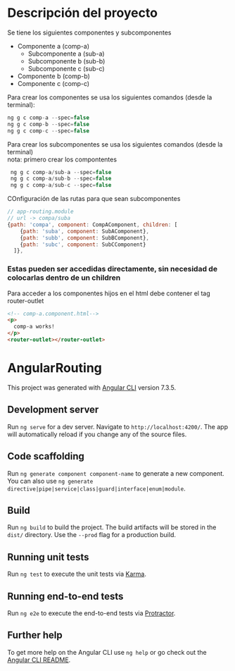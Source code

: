 # Descripción del proyecto 

Se tiene los siguientes componentes y subcomponentes

  * Componente a (comp-a)
    * Subcomponente a (sub-a)
    * Subcomponente b (sub-b)
    * Subcomponente c (sub-c)
  * Componente b (comp-b)
  * Componente c (comp-c)

Para crear los componentes se usa los siguientes comandos (desde la terminal):
```javascript
ng g c comp-a --spec=false
ng g c comp-b --spec=false
ng g c comp-c --spec=false
```

Para crear los subcomponentes se usa los siguientes comandos (desde la terminal)  
nota: primero crear los compontentes
```javascript
 ng g c comp-a/sub-a --spec=false
 ng g c comp-a/sub-b --spec=false
 ng g c comp-a/sub-c --spec=false
```

COnfiguración de las rutas para que sean subcomponentes
```javascript
// app-routing.module
// url -> compa/suba
{path: 'compa', component: CompAComponent, children: [
    {path: 'suba', component: SubAComponent},
    {path: 'subb', component: SubBComponent},
    {path: 'subc', component: SubCComponent}
  ]},
```
### Estas pueden ser accedidas directamente, sin necesidad de colocarlas dentro de un children 
Para acceder a los componentes hijos en el html debe contener el tag router-outlet
```html
<!-- comp-a.component.html-->
<p>
  comp-a works!
</p>
<router-outlet></router-outlet>
```
# AngularRouting

This project was generated with [Angular CLI](https://github.com/angular/angular-cli) version 7.3.5.

## Development server

Run `ng serve` for a dev server. Navigate to `http://localhost:4200/`. The app will automatically reload if you change any of the source files.

## Code scaffolding

Run `ng generate component component-name` to generate a new component. You can also use `ng generate directive|pipe|service|class|guard|interface|enum|module`.

## Build

Run `ng build` to build the project. The build artifacts will be stored in the `dist/` directory. Use the `--prod` flag for a production build.

## Running unit tests

Run `ng test` to execute the unit tests via [Karma](https://karma-runner.github.io).

## Running end-to-end tests

Run `ng e2e` to execute the end-to-end tests via [Protractor](http://www.protractortest.org/).

## Further help

To get more help on the Angular CLI use `ng help` or go check out the [Angular CLI README](https://github.com/angular/angular-cli/blob/master/README.md).
